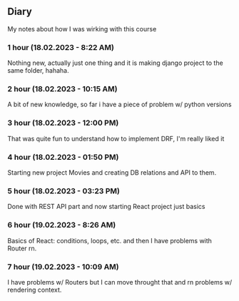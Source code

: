 ## Diary

My notes about how I was wirking with this course

### 1 hour (18.02.2023 - 8:22 AM)

Nothing new, actually just one thing and it is making django project to the same folder, hahaha.

### 2 hour (18.02.2023 - 10:15 AM)

A bit of new knowledge, so far i have a piece of problem w/ python versions

### 3 hour (18.02.2023 - 12:00 PM)

That was quite fun to understand how to implement DRF, I'm really liked it

### 4 hour (18.02.2023 - 01:50 PM)

Starting new project Movies and creating DB relations and API to them.

### 5 hour (18.02.2023 - 03:23 PM)

Done with REST API part and now starting React project just basics

### 6 hour (19.02.2023 - 8:26 AM)

Basics of React: conditions, loops, etc. and then I have problems with Router rn.

### 7 hour (19.02.2023 - 10:09 AM)

I have problems w/ Routers but I can move throught that and rn problems w/ rendering context.